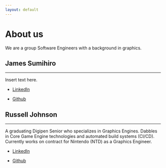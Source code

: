 ```yaml
---
layout: default
---
```


# About us

We are a group Software Engineers with a background in graphics.

## James Sumihiro
* * *

Insert text here.

* [LinkedIn](www.linkedin.com/in/russell-johnson--)

* [Github](https://github.com/EncryptedData)



## Russell Johnson
* * *

A graduating Digipen Senior who specializes in Graphics Engines. Dabbles in Core Game Engine technologies and automated build systems (CI/CD). Currently works on contract for Nintendo (NTD) as a Graphics Engineer.

* [LinkedIn](www.linkedin.com/in/russell-johnson--)

* [Github](https://github.com/EncryptedData)
